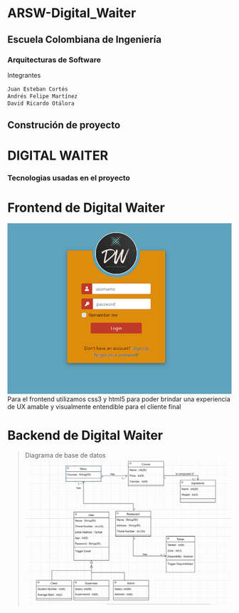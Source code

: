 # ARSW-Digital_Waiter
## Escuela Colombiana de Ingeniería
### Arquitecturas de Software

Integrantes
```
Juan Esteban Cortés
Andrés Felipe Martínez
David Ricardo Otálora 
```


## Construción de proyecto

# DIGITAL WAITER


### Tecnologias usadas en el proyecto








# Frontend de Digital Waiter
![](image/Front.png)
Para el frontend utilizamos css3 y html5 para poder brindar una experiencia de UX
amable y visualmente entendible para el cliente final






# Backend de Digital Waiter

>Diagrama de base de datos
![](image/Basededatos.png)
